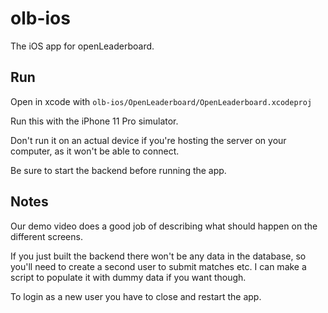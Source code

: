 # olb-ios
The iOS app for openLeaderboard.

## Run
Open in xcode with `olb-ios/OpenLeaderboard/OpenLeaderboard.xcodeproj`

Run this with the iPhone 11 Pro simulator.

Don't run it on an actual device if you're hosting the server on your computer, as it won't be able to connect.

Be sure to start the backend before running the app.

## Notes
Our demo video does a good job of describing what should happen on the different screens.

If you just built the backend there won't be any data in the database, so you'll need to create a second user to submit matches etc. I can make a script to populate it with dummy data if you want though.

To login as a new user you have to close and restart the app.
